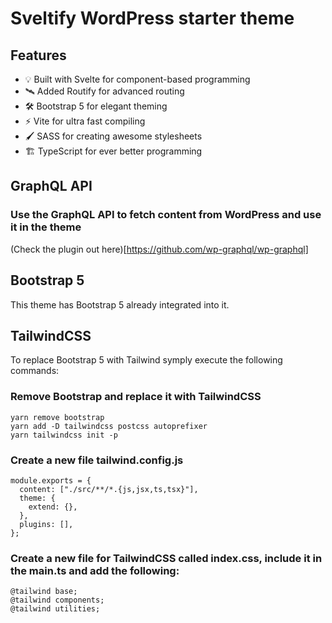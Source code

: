 # Sveltify WordPress starter theme

## Features

- 💡 Built with Svelte for component-based programming
- 🛰 Added Routify for advanced routing
- 🛠 Bootstrap 5 for elegant theming
- ⚡️ Vite for ultra fast compiling
- 🖌️ SASS for creating awesome stylesheets
- 🏗 TypeScript for ever better programming

## GraphQL API

### Use the GraphQL API to fetch content from WordPress and use it in the theme

(Check the plugin out here)[https://github.com/wp-graphql/wp-graphql]

## Bootstrap 5

This theme has Bootstrap 5 already integrated into it.

## TailwindCSS

To replace Bootstrap 5 with Tailwind symply execute the following commands:

### Remove Bootstrap and replace it with TailwindCSS

```
yarn remove bootstrap
yarn add -D tailwindcss postcss autoprefixer
yarn tailwindcss init -p
```

### Create a new file tailwind.config.js

```
module.exports = {
  content: ["./src/**/*.{js,jsx,ts,tsx}"],
  theme: {
    extend: {},
  },
  plugins: [],
};
```

### Create a new file for TailwindCSS called index.css, include it in the main.ts and add the following:

```
@tailwind base;
@tailwind components;
@tailwind utilities;
```
